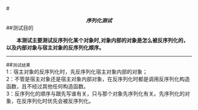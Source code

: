 #<center>***序列化测试***</center>
##测试目的  

  　　**本测试主要测试反序列化某个对象时,对象内部的对象是怎么被反序列化的，以及内部对象与宿主对象的反序列化顺序。**

--------------
##`测试结果`  
1：宿主对象的反序列化时，先反序列化宿主对象内部的对象；  
2：不管是宿主对象还是宿主对象内部对象，在反序列化时都是调用反序列化构造函数，且不经过其他任何构造函数。  
3：反序列化的顺序与跟先写谁有关，只与那个对象先序列化有关。先序列化的对象，在反序列化时优先会被反序列化。